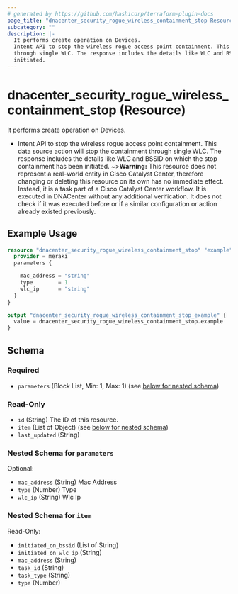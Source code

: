 ```yaml
---
# generated by https://github.com/hashicorp/terraform-plugin-docs
page_title: "dnacenter_security_rogue_wireless_containment_stop Resource - terraform-provider-dnacenter"
subcategory: ""
description: |-
  It performs create operation on Devices.
  Intent API to stop the wireless rogue access point containment. This data source action will stop the containment
  through single WLC. The response includes the details like WLC and BSSID on which the stop containment has been
  initiated.
---
```


# dnacenter_security_rogue_wireless_containment_stop (Resource)

It performs create operation on Devices.

- Intent API to stop the wireless rogue access point containment. This data source action will stop the containment
through single WLC. The response includes the details like WLC and BSSID on which the stop containment has been
initiated.
~>**Warning:**
This resource does not represent a real-world entity in Cisco Catalyst Center, therefore changing or deleting this resource on its own has no immediate effect.
Instead, it is a task part of a Cisco Catalyst Center workflow. It is executed in DNACenter without any additional verification. It does not check if it was executed before or if a similar configuration or action already existed previously.

## Example Usage

```terraform
resource "dnacenter_security_rogue_wireless_containment_stop" "example" {
  provider = meraki
  parameters {

    mac_address = "string"
    type        = 1
    wlc_ip      = "string"
  }
}

output "dnacenter_security_rogue_wireless_containment_stop_example" {
  value = dnacenter_security_rogue_wireless_containment_stop.example
}
```

<!-- schema generated by tfplugindocs -->
## Schema

### Required

- `parameters` (Block List, Min: 1, Max: 1) (see [below for nested schema](#nestedblock--parameters))

### Read-Only

- `id` (String) The ID of this resource.
- `item` (List of Object) (see [below for nested schema](#nestedatt--item))
- `last_updated` (String)

<a id="nestedblock--parameters"></a>
### Nested Schema for `parameters`

Optional:

- `mac_address` (String) Mac Address
- `type` (Number) Type
- `wlc_ip` (String) Wlc Ip


<a id="nestedatt--item"></a>
### Nested Schema for `item`

Read-Only:

- `initiated_on_bssid` (List of String)
- `initiated_on_wlc_ip` (String)
- `mac_address` (String)
- `task_id` (String)
- `task_type` (String)
- `type` (Number)
